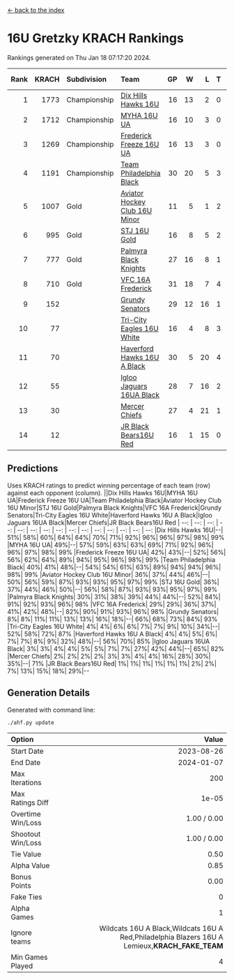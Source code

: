[<- back to the index](readme.md)
# 16U Gretzky KRACH Rankings
Rankings generated on Thu Jan 18 07:17:20 2024.

Rank|KRACH|Subdivision|Team|GP|W|L|T|OTW|OTL|SoS|Exp Wins|Win Diff
---:|---:|:---|:---|---:|---:|---:|---:|---:|---:|---:|---:|---:
1|1773|Championship|[Dix Hills Hawks 16U](https://gamesheetstats.com/seasons/3659/teams/140688/schedule)|16|13|2|0|1|0|348|14.8|-0.0
2|1712|Championship|[MYHA 16U UA](https://gamesheetstats.com/seasons/3659/teams/140695/schedule)|16|10|3|0|2|1|660|12.8|-0.0
3|1269|Championship|[Frederick Freeze 16U UA](https://gamesheetstats.com/seasons/3659/teams/140689/schedule)|16|13|3|0|0|0|365|13.9|0.0
4|1191|Championship|[Team Philadelphia Black](https://gamesheetstats.com/seasons/3659/teams/140698/schedule)|30|20|5|3|1|1|555|23.3|-0.0
5|1007|Gold|[Aviator Hockey Club 16U Minor](https://gamesheetstats.com/seasons/3659/teams/140687/schedule)|11|5|1|2|2|1|553|8.8|-0.0
6|995|Gold|[STJ 16U Gold](https://gamesheetstats.com/seasons/3659/teams/140697/schedule)|16|8|5|2|1|0|715|10.8|-0.0
7|777|Gold|[Palmyra Black Knights](https://gamesheetstats.com/seasons/3659/teams/140696/schedule)|27|16|8|1|2|0|573|19.3|-0.0
8|710|Gold|[VFC 16A Frederick](https://gamesheetstats.com/seasons/3659/teams/140700/schedule)|31|18|7|4|0|2|656|20.8|-0.0
9|152||[Grundy Senators](https://gamesheetstats.com/seasons/3659/teams/140690/schedule)|29|12|16|1|0|0|586|13.4|0.0
10|77||[Tri-City Eagles 16U White](https://gamesheetstats.com/seasons/3659/teams/140699/schedule)|16|4|8|3|0|1|365|6.4|0.0
11|70||[Haverford Hawks 16U A Black](https://gamesheetstats.com/seasons/3659/teams/140691/schedule)|30|5|20|4|0|1|727|7.9|0.0
12|55||[Igloo Jaguars 16UA Black](https://gamesheetstats.com/seasons/3659/teams/140692/schedule)|28|7|16|2|0|3|616|8.9|0.0
13|30||[Mercer Chiefs](https://gamesheetstats.com/seasons/3659/teams/140694/schedule)|27|4|21|1|1|0|615|6.4|0.0
14|12||[JR Black Bears16U Red](https://gamesheetstats.com/seasons/3659/teams/140693/schedule)|16|1|15|0|0|0|383|1.9|0.0

## Predictions
Uses KRACH ratings to predict winning percentage of each team (row) against each opponent (column).
||Dix Hills Hawks 16U|MYHA 16U UA|Frederick Freeze 16U UA|Team Philadelphia Black|Aviator Hockey Club 16U Minor|STJ 16U Gold|Palmyra Black Knights|VFC 16A Frederick|Grundy Senators|Tri-City Eagles 16U White|Haverford Hawks 16U A Black|Igloo Jaguars 16UA Black|Mercer Chiefs|JR Black Bears16U Red
| --: | --: | --: | --: | --: | --: | --: | --: | --: | --: | --: | --: | --: | --: | --: 
|Dix Hills Hawks 16U|--| 51%| 58%| 60%| 64%| 64%| 70%| 71%| 92%| 96%| 96%| 97%| 98%| 99%
|MYHA 16U UA| 49%|--| 57%| 59%| 63%| 63%| 69%| 71%| 92%| 96%| 96%| 97%| 98%| 99%
|Frederick Freeze 16U UA| 42%| 43%|--| 52%| 56%| 56%| 62%| 64%| 89%| 94%| 95%| 96%| 98%| 99%
|Team Philadelphia Black| 40%| 41%| 48%|--| 54%| 54%| 61%| 63%| 89%| 94%| 94%| 96%| 98%| 99%
|Aviator Hockey Club 16U Minor| 36%| 37%| 44%| 46%|--| 50%| 56%| 59%| 87%| 93%| 93%| 95%| 97%| 99%
|STJ 16U Gold| 36%| 37%| 44%| 46%| 50%|--| 56%| 58%| 87%| 93%| 93%| 95%| 97%| 99%
|Palmyra Black Knights| 30%| 31%| 38%| 39%| 44%| 44%|--| 52%| 84%| 91%| 92%| 93%| 96%| 98%
|VFC 16A Frederick| 29%| 29%| 36%| 37%| 41%| 42%| 48%|--| 82%| 90%| 91%| 93%| 96%| 98%
|Grundy Senators|  8%|  8%| 11%| 11%| 13%| 13%| 16%| 18%|--| 66%| 68%| 73%| 84%| 93%
|Tri-City Eagles 16U White|  4%|  4%|  6%|  6%|  7%|  7%|  9%| 10%| 34%|--| 52%| 58%| 72%| 87%
|Haverford Hawks 16U A Black|  4%|  4%|  5%|  6%|  7%|  7%|  8%|  9%| 32%| 48%|--| 56%| 70%| 85%
|Igloo Jaguars 16UA Black|  3%|  3%|  4%|  4%|  5%|  5%|  7%|  7%| 27%| 42%| 44%|--| 65%| 82%
|Mercer Chiefs|  2%|  2%|  2%|  2%|  3%|  3%|  4%|  4%| 16%| 28%| 30%| 35%|--| 71%
|JR Black Bears16U Red|  1%|  1%|  1%|  1%|  1%|  1%|  2%|  2%|  7%| 13%| 15%| 18%| 29%|--

## Generation Details

Generated with command line:
```
./ahf.py update
```

| Option | Value |
| :----- | ----: |
| Start Date | 2023-08-26 |
| End Date | 2024-01-07 |
| Max Iterations | 200 |
| Max Ratings Diff | 1e-05 |
| Overtime Win/Loss | 1.00 / 0.00 |
| Shootout Win/Loss | 1.00 / 0.00 |
| Tie Value | 0.50 |
| Alpha Value | 0.85 |
| Bonus Points | 0.00 |
| Fake Ties | 0 |
| Alpha Games | 1 |
| Ignore teams | Wildcats 16U A Black,Wildcats 16U A Red,Philadelphia Blazers 16U A Lemieux,__KRACH_FAKE_TEAM__ |
| Min Games Played | 4 |

